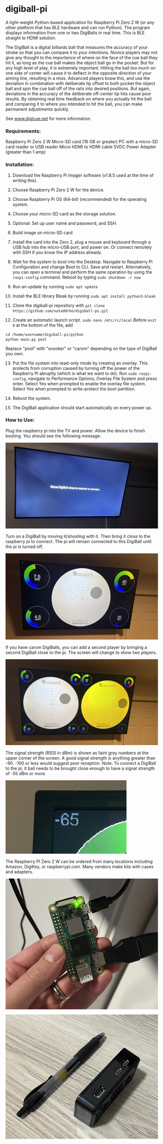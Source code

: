 
# digiball-pi
A light-weight Python-based application for Raspberry Pi Zero 2 W (or any other platform that has BLE hardware and can run Python). The program displays information from one or two DigiBalls in real time. This is BLE straight to HDMI solution.

The DigiBall is a digital billiards ball that measures the accuracy of your stroke so that you can compare it to your intentions. Novice players may not give any thought to the importance of where on the face of the cue ball they hit it, as long as the cue ball makes the object ball go in the pocket. But for any high level of play, it is extremely important. Hitting the ball too much on one side of center will cause it to deflect in the opposite direction of your aiming line, resulting in a miss. Advanced players know this, and use the deviation in combination with deliberate tip offset to both pocket the object ball and spin the cue ball off of the rails into desired positions. But again, deviations in the accuracy of the deliberate off-center tip hits cause poor results. By obtaining real time feedback on where you actually hit the ball and comparing it to where you intended to hit the ball, you can make permanent adjustments quickly.

See www.digicue.net for more information.

### Requirements:

Raspberry Pi Zero 2 W
Micro-SD card (16 GB or greater)
PC with a micro-SD card reader or USB reader
Micro HDMI to HDMI cable
5VDC Power Adapter (greater than 1 amp)

### Installation:

1. Download the Raspberry Pi Imager software (v1.8.5 used at the time of writing this).

2. Choose Raspberry Pi Zero 2 W for the device.

3. Choose Raspberry Pi OS (64-bit) (recommended) for the operating system.

4. Choose your micro-SD card as the storage solution.

5. Optional: Set up user name and password, and SSH.

6. Build image on micro-SD card

7. Install the card into the Zero 2, plug a mouse and keyboard through a USB hub into the micro-USB port, and power on. Or connect remotely with SSH if you know the IP address already.

8. Wait for the system to boot into the Desktop. Navigate to Raspberry Pi Configuration and change Boot to CLI. Save and restart. Alternatively, you can open a terminal and perform the same operation by using the ```raspi-config``` command. Reboot by typing ```sudo shutdown -r now```

9. Run an update by running ```sudo apt update```

10. Install the BLE library Bleak by running ```sudo apt install python3-bleak```

11. Clone the digiball-pi repository with ```git clone https://github.com/nataddrho/digiball-pi.git```

12. Create an automatic launch script. ```sudo nano /etc/rc/local``` Before ```exit 0``` at the bottom of the file, add

```
cd /home/username/digiball-pi/python
python main.py pool
```

Replace "pool" with "snooker" or "carom" depending on the type of DigiBall you own.

13. Put the file system into read-only mode by creating an overlay. This protects from corruption caused by turning off the power of the Raspberry Pi abruptly (which is what we want to do). Run ```sudo raspi-config```, navigate to Performance Options, Overlay File System and press enter. Select Yes when prompted to enable the overlay file system. Select Yes when prompted to write-protect the boot partition.

14. Reboot the system.

15. The DigiBall application should start automatically on every power up.


### How to Use:

Plug the raspberry pi into the TV and power. Allow the device to finish booting. You should see the following message: 

![alt text](https://github.com/nataddrho/digiball-pi/blob/master/pictures/waiting.jpg?raw=true)

Turn on a DigiBall by moving it/shooting with it. Then bring it close to the raspberry pi to connect. The pi will remain connected to this DigiBall until the pi is turned off.

![alt text](https://github.com/nataddrho/digiball-pi/blob/master/pictures/oneplayer.jpg?raw=true)

If you have carom DigiBalls, you can add a second player by bringing a second DigiBall close to the pi. The screen will change to show two players.

![alt text](https://github.com/nataddrho/digiball-pi/blob/master/pictures/twoplayers.jpg?raw=true)

The signal strength (RSSI in dBm) is shown as faint grey numbers at the upper corner of the screen. A good signal strength is anything greater than -90. -100 or less would suggest poor reception. Note: To connect a DigiBall to the pi, it ball needs to be brought close enough to have a signal strength of -55 dBm or more.

![alt text](https://github.com/nataddrho/digiball-pi/blob/master/pictures/rssi.jpg?raw=true)

The Raspberry PI Zero 2 W can be ordered from many locations including Amazon, DigiKey, or raspberrypi.com. Many vendors make kits with cases and adapters.

![alt text](https://github.com/nataddrho/digiball-pi/blob/master/pictures/zero-2.jpg?raw=true)

![alt text](https://github.com/nataddrho/digiball-pi/blob/master/pictures/size.jpg?raw=true)

